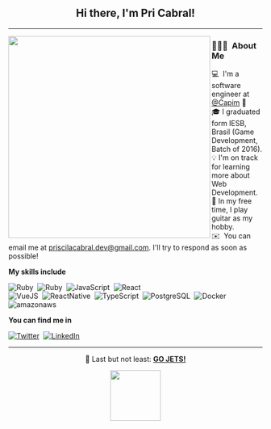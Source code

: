 <h2 align="center"> Hi there, I'm Pri Cabral!</h2>
<hr>
<img align='left' src="https://user-images.githubusercontent.com/101571277/199248107-38d08475-53e3-4a8e-bad3-0c6a7f96ce96.png" width="400">

### 👨🏻‍💻 &nbsp;About Me

💻 &nbsp;I'm a software engineer at <a href="http://www.capim.com.br">@Capim</a> 🌱 \
🎓&nbsp;I graduated form IESB, Brasil (Game Development, Batch of 2016).\
💡&nbsp;I'm on track for learning more about Web Development.\
🎸&nbsp;In my free time, I play guitar as my hobby.\
✉️ &nbsp;You can email me at priscilacabral.dev@gmail.com. I'll try to respond as soon as possible!

**My skills include** 

  ![Ruby](https://img.shields.io/badge/-Ruby-05122A?style=flat&logo=ruby)&nbsp;
  ![Ruby](https://img.shields.io/badge/-Ruby_on_Rails-05122A?style=flat&logo=ruby-on-rails)&nbsp;
  ![JavaScript](https://img.shields.io/badge/-JavaScript-05122A?style=flat&logo=javascript)&nbsp;
  ![React](https://img.shields.io/badge/-React-05122A?style=flat&logo=react)&nbsp;  
  ![VueJS](https://img.shields.io/badge/-Vue.js-05122A?style=flat&logo=vue.js)&nbsp;
  ![ReactNative](https://img.shields.io/badge/-React_Native-05122A?style=flat&logo=react)&nbsp;
  ![TypeScript](https://img.shields.io/badge/-Typescript-05122A?style=flat&logo=typescript)&nbsp;
  ![PostgreSQL](https://img.shields.io/badge/-PostgreSQL-05122A?style=flat&logo=postgresql)&nbsp; 
  ![Docker](https://img.shields.io/badge/-Docker-05122A?style=flat&logo=docker)&nbsp;
  ![amazonaws](https://img.shields.io/badge/-AmazonAWS-05122A?style=flat&logo=amazon-aws)&nbsp;


 **You can find me in** 

  [![Twitter](https://img.shields.io/badge/-Twitter-05122A?style=flat&logo=twitter)](https://twitter.com/holicodes_)&nbsp;
  [![LinkedIn](https://img.shields.io/badge/-LinkedIn-05122A?style=flat&logo=linkedin)](https://www.linkedin.com/in/priscilacabral-simao/)&nbsp;
  <hr>

<div align="center">  
  🏒&nbsp;Last but not least: <strong><a href="https://www.nhl.com/jets">GO JETS!</a></strong>
  <p><img src="https://media.giphy.com/media/5aY5aPfx9gOg80N5oL/giphy.gif" width="100"></p>
</div>
